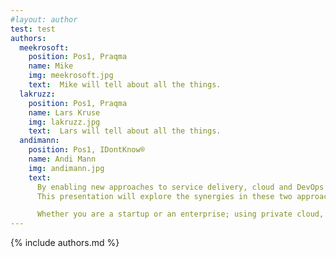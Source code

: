 ```yaml
---
#layout: author
test: test
authors:
  meekrosoft:
    position: Pos1, Praqma
    name: Mike
    img: meekrosoft.jpg
    text:  Mike will tell about all the things.
  lakruzz:
    position: Pos1, Praqma
    name: Lars Kruse
    img: lakruzz.jpg
    text:  Lars will tell about all the things.
  andimann:
    position: Pos1, IDontKnow®
    name: Andi Mann
    img: andimann.jpg
    text:
      By enabling new approaches to service delivery, cloud and DevOps together are delivering even greater speed, agility, and efficiency. No wonder leading innovators are adopting DevOps and cloud together!
      This presentation will explore the synergies in these two approaches, with practical tips, techniques, research data, war stories, case studies, and recommendations.

      Whether you are a startup or an enterprise; using private cloud, public cloud, or no cloud; an Agile noob or a DevOps pro; struggling with core banking systems, or building a new social/local/mobile app that will change the world (!); this session will give you actionable ideas on using cloud and DevOps together to revolutionize your software and service delivery lifecycle.
---
```


{% include authors.md %}

